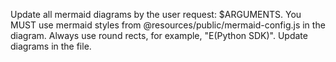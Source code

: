 Update all mermaid diagrams by the user request: $ARGUMENTS.
You MUST use mermaid styles from @resources/public/mermaid-config.js in the diagram.
Always use round rects, for example, "E(Python SDK)".
Update diagrams in the file.
